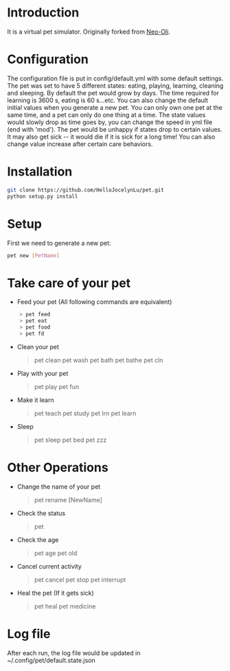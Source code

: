 # Introduction
It is a virtual pet simulator. Originally forked from [Neo-Oli](https://github.com/Neo-Oli/pet/tree/master).

# Configuration
The configuration file is put in config/default.yml with some default settings. The pet was set to have  5 different states: eating, playing, learning, cleaning and sleeping. By default the pet would grow by days. The time required for learning is 3600 s, eating is 60 s...etc. You can also change the default initial values when you generate a new pet. You can only own one pet at the same time, and a pet can only do one thing at a time.
The state values would slowly drop as time goes by, you can change the speed in yml file (end with 'mod'). The pet would be unhappy if states drop to certain values. It may also get sick -- it would die if it is sick for a long time! You can also change value increase after certain care behaviors.

# Installation
```bash
git clone https://github.com/HelloJocelynLu/pet.git
python setup.py install
```

# Setup
First we need to generate a new pet:
```bash
pet new [PetName]
```

# Take care of your pet
* Feed your pet (All following commands are equivalent)
```bash
	> pet feed
	> pet eat
	> pet food
	> pet fd
```
* Clean your pet
	> pet clean
	> pet wash
	> pet bath
	> pet bathe
	> pet cln
* Play with your pet
	> pet play
	> pet fun
*  Make it learn
	> pet teach
	> pet study
	> pet lrn
	> pet learn
* Sleep 
	> pet sleep
	> pet bed
	> pet zzz

# Other Operations
* Change the name of your pet
	> pet rename [NewName]
* Check the status
	> pet
* Check the age
	> pet age
	> pet old
* Cancel current activity
	> pet cancel
	> pet stop
	> pet interrupt
* Heal the pet (If it gets sick)
	> pet heal
	> pet medicine

# Log file
After each run, the log file would be updated in ~/.config/pet/default.state.json
